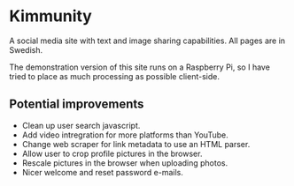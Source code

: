 # Kimmunity

A social media site with text and image sharing capabilities. All pages are in Swedish.

The demonstration version of this site runs on a Raspberry Pi, so I have tried to place as much processing as possible client-side.

## Potential improvements

* Clean up user search javascript.
* Add video intregration for more platforms than YouTube.
* Change web scraper for link metadata to use an HTML parser.
* Allow user to crop profile pictures in the browser.
* Rescale pictures in the browser when uploading photos.
* Nicer welcome and reset password e-mails.